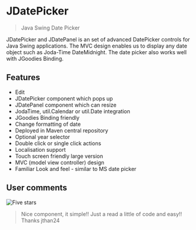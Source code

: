 JDatePicker
===========

> Java Swing Date Picker

JDatePicker and JDatePanel is an set of advanced DatePicker controls for Java Swing applications. The MVC design enables us to display any date object such as Joda-Time DateMidnight. The date picker also works well with JGoodies Binding.

Features
--------

* Edit
* JDatePicker component which pops up
* JDatePanel component which can resize
* JodaTime, util.Calendar or util.Date integration
* JGoodies Binding friendly
* Change formatting of date
* Deployed in Maven central repository
* Optional year selector
* Double click or single click actions
* Localisation support
* Touch screen friendly large version
* MVC (model view controller) design
* Familiar Look and feel - similar to MS date picker

User comments
-------------

![Five stars](https://raw.githubusercontent.com/JDatePicker/JDatePicker/master/site/stars.png)
> Nice component, it simple!! Just a read a little of code and easy!! Thanks
> jthan24
